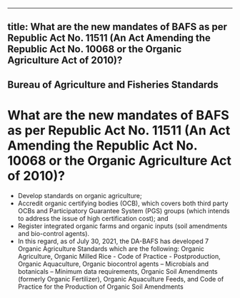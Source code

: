 --- 
 title: What are the new mandates of BAFS as per Republic Act No. 11511 (An Act Amending the Republic Act No. 10068 or the Organic Agriculture Act of 2010)?
 ---

## Bureau of Agriculture and Fisheries Standards

# What are the new mandates of BAFS as per Republic Act No. 11511 (An Act Amending the Republic Act No. 10068 or the Organic Agriculture Act of 2010)?


 - Develop standards on organic agriculture;
 - Accredit organic certifying bodies (OCB), which covers both third party OCBs and Participatory Guarantee System (PGS) groups (which intends to address the issue of high certification cost); and
 - Register integrated organic farms and organic inputs (soil amendments and bio-control agents).
 - In this regard, as of July 30, 2021, the DA-BAFS has developed 7 Organic Agriculture Standards which are the following: Organic Agriculture, Organic Milled Rice - Code of Practice - Postproduction, Organic Aquaculture, Organic biocontrol agents – Microbials and botanicals – Minimum data requirements, Organic Soil Amendments (formerly Organic Fertilizer), Organic Aquaculture Feeds, and Code of Practice for the Production of Organic Soil Amendments
